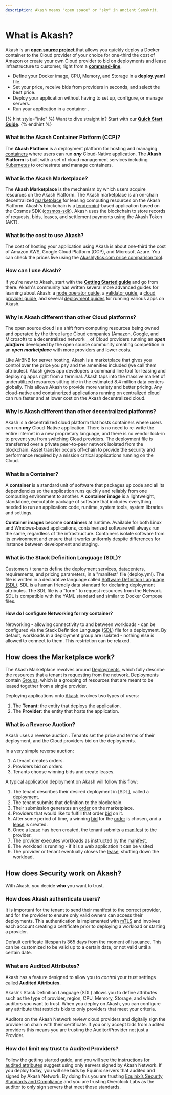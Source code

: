 ```yaml
---
description: Akash means "open space" or "sky" in ancient Sanskrit.
---
```


# What is Akash?

Akash is an [**open source project** ](https://github.com/ovrclk/akash)that allows you quickly deploy a Docker container to the Cloud provider of your choice for one-third the cost of Amazon or create your own Cloud provider to bid on deployments and lease infrastructure to customer, right from a [**command-line**](reference/general-commands.md).

* Define your Docker  image, CPU, Memory, and Storage in a **deploy.yaml** file.
* Set your price, receive bids from providers in seconds, and select the best price.
* Deploy your application without having to set up, configure, or manage servers.
* Run your application in a container . 

{% hint style="info" %}
Want to dive straight in? Start with our [**Quick Start Guide**](guides/deploy.md).
{% endhint %}

### What is the Akash Container Platform \(CCP\)?

The **Akash Platform** is a deployment platform for hosting and managing [containers](./#what-is-a-container) where users can run _**any**_  Cloud-Native application.  The **Akash Platform** is built with a set of cloud management services including [Kubernetes](https://kubernetes.io) to orchestrate and manage containers.

### What is the Akash Marketplace?

The **Akash Marketplace** is the mechanism by which users acquire resources on the Akash Platform. The Akash marketplace is an on-chain decentralized [marketplace](decentralized-cloud/marketplace.md) for leasing computing resources on the Akash Platform. Akash's blockchain is a [tendermint](https://github.com/tendermint/tendermint)-based  application based on the Cosmos SDK \([cosmos-sdk](https://github.com/cosmos/cosmos-sdk)\). Akash uses the blockchain to store records of requests, bids, leases, and settlement payments using the Akash Token \(AKT\).  

### What is the cost to use Akash?

The cost of hosting your application using Akash is about one-third the cost of Amazon AWS, Google Cloud Platform \(GCP\), and Microsoft Azure. You can check the prices live using the [Akashlytics.com price comparison tool](https://akashlytics.com/price-compare). 

### How can I use Akash? 

If you're new to Akash, start with the [**Getting Started guide**](guides/install.md) and go from there. Akash's community has written several more advanced guides for learning about Akash: a [node operator guide](providers/node/), a [validator guide](providers/validator.md), a [cloud provider guide](providers/provider/), and several [deployment guides](deploy/awesome-akash.md) for running various apps on Akash.

### Why is Akash different than other Cloud platforms?

The open source cloud is a shift from computing resources being owned and operated by the three large Cloud companies \(Amazon, Google, and Microsoft\) to a decentralized network __of Cloud providers running an _**open**_ _**platform**_ developed by the open source community creating competition in an _**open**_ _**marketplace**_ with more providers and lower costs. 

Like AirBNB for server hosting, Akash is a marketplace that gives you control over the price you pay and the amenities included \(we call them attributes\). Akash gives app developers a command line tool for leasing and deploying apps right from a terminal.  Akash taps into the massive market of underutilized resources sitting idle in the estimated 8.4 million data centers globally. This allows Akash to provide more variety and better pricing. Any cloud-native and containerized applications running on centralized cloud can run faster and at lower cost on the Akash decentralized cloud. 

### Why is Akash different than other decentralized platforms?

Akash is a decentralized cloud platform that hosts containers where users can run _**any**_  Cloud-Native application. There is no need to re-write the entire internet in a new proprietary language, and there is no vendor lock-in to prevent you from switching Cloud providers. The deployment file is transferred over a private peer-to-peer network isolated from the blockchain. Asset transfer occurs off-chain to provide the security and performance required by a mission critical applications running on the Cloud.  

### What is a Container?

A **container** is a standard unit of software that packages up code and all its dependencies so the application runs quickly and reliably from one computing environment to another. A **container** **image** is a lightweight, standalone, executable package of software that includes everything needed to run an application: code, runtime, system tools, system libraries and settings.

**Container images** become **containers** at runtime. Available for both Linux and Windows-based applications, containerized software will always run the same, regardless of the infrastructure. Containers isolate software from its environment and ensure that it works uniformly despite differences for instance between development and staging.

### What is the Stack Definition Language \(SDL\)?

Customers / tenants define the deployment services, datacenters, requirements, and pricing parameters, in a "manifest" file \(deploy.yml\). The file is written in a declarative language called [Software Definition Language \(SDL\)](reference/sdl.md). SDL is a human friendly data standard for declaring deployment attributes. The SDL file is a "form" to request resources from the Network. SDL is compatible with the YAML standard and similar to Docker Compose files.

#### How do I configure Networking for my container?

Networking - allowing connectivity to and between workloads - can be configured via the Stack Definition Language \([SDL](reference/sdl.md)\) file for a deployment. By default, workloads in a deployment group are isolated - nothing else is allowed to connect to them. This restriction can be relaxed.

## How does the Marketplace work?

The Akash Marketplace revolves around [Deployments](decentralized-cloud/marketplace.md#deployment), which fully describe the resources that a tenant is requesting from the network. [Deployments](decentralized-cloud/marketplace.md#deployment) contain [Groups](decentralized-cloud/marketplace.md#group), which is a grouping of resources that are meant to be leased together from a single provider.

Deploying applications onto [Akash](https://github.com/ovrclk/akash) involves two types of users:

1. The **Tenant**: the entity that deploys the application.
2. The **Provider**: the entity that hosts the application.

### What is a Reverse Auction?

Akash uses a reverse auction . Tenants set the price and terms of their deployment, and the Cloud providers bid on the deployments.  

In a very simple reverse auction:

1. A tenant creates orders.
2. Providers bid on orders.
3. Tenants choose winning bids and create leases.

A typical application deployment on Akash will follow this flow:

1. The tenant describes their desired deployment in \[SDL\], called a [deployment](decentralized-cloud/marketplace.md#deployment).
2. The tenant submits that definition to the blockchain.
3. Their submission generates an [order](decentralized-cloud/marketplace.md#order) on the marketplace.
4. Providers that would like to fulfill that order [bid](decentralized-cloud/marketplace.md#bid) on it.
5. After some period of time, a winning [bid](decentralized-cloud/marketplace.md#bid) for the [order](decentralized-cloud/marketplace.md#order) is chosen, and a [lease](decentralized-cloud/marketplace.md#lease) is created.
6. Once a [lease](decentralized-cloud/marketplace.md#lease) has been created, the tenant submits a [manifest](reference/sdl.md) to the provider.
7. The provider executes workloads as instructed by the [manifest](reference/sdl.md).
8. The workload is running - if it is a web application it can be visited
9. The provider or tenant eventually closes the [lease](decentralized-cloud/marketplace.md#lease), shutting down the workload.

## How does **Security** work on Akash?

With Akash, you decide **who** you want to trust. 

### How does Akash authenticate users?

It is important for the tenant to send their manifest to the correct provider, and for the provider to ensure only valid owners can access their deployments. This authentication is implemented with [mTLS](decentralized-cloud/mtls.md) and involves each account creating a certificate prior to deploying a workload or starting a provider.

Default certificate lifespan is 365 days from the moment of issuance. This can be customized to be valid up to a certain date, or not valid until a certain date.

### **What are Audited Attributes?**

Akash has a feature designed to allow you to _control_ your trust settings called **Audited Attributes**.

Akash's Stack Definition Language \(SDL\) allows you to define attributes such as the type of provider, region, CPU, Memory, Storage, and which auditors you want to trust. When you deploy on Akash, you can configure any attribute that restricts bids to only providers that meet your criteria.

Auditors on the Akash Network review cloud providers and digitally sign the provider on chain with their certificate. If you only accept bids from audited providers this means you are trusting the Auditor/Provider not just a Provider.

### **How do I limit my trust to Audited Providers?**

Follow the getting started guide, and you will see the [instructions for audited attributes](https://docs.akash.network/guides/deploy#audited-attributes) suggest using only servers signed by Akash Network. If you deploy today, you will see bids by Equinix servers that audited and signed by Akash Network. By doing this you are trusting [Equinix’s Security Standards and Compliance](https://www.equinix.com/data-centers/design/standards-compliance) and you are trusting Overclock Labs as the auditor to only sign servers that meet those standards.

